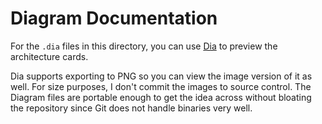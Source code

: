 # Diagram Documentation

For the `.dia` files in this directory, you can use [Dia](http://dia-installer.de/) to preview the architecture cards.

Dia supports exporting to PNG so you can view the image version of it as well. For size purposes, I don't commit the images to source control.
The Diagram files are portable enough to get the idea across without bloating the repository since Git does not handle binaries very well.
